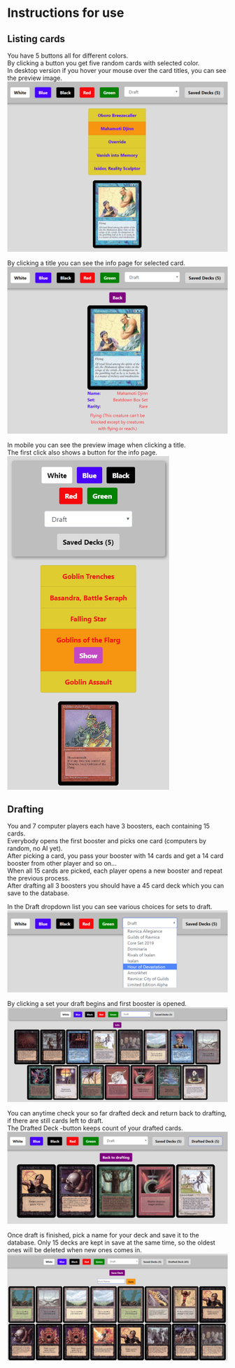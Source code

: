 # Instructions for use

## Listing cards

You have 5 buttons all for different colors.
<br />
By clicking a button you get five random cards with selected color.
<br />
In desktop version if you hover your mouse over the card titles, you can see the preview image.
<br />
![picture-01](https://github.com/villeverkkonen/mtg-database-backend/blob/master/documentation/pictures/picture-01.png)

By clicking a title you can see the info page for selected card.
<br />
![picture-02](https://github.com/villeverkkonen/mtg-database-backend/blob/master/documentation/pictures/picture-02.png)

In mobile you can see the preview image when clicking a title.
<br />
The first click also shows a button for the info page.
<br />
![picture-03](https://github.com/villeverkkonen/mtg-database-backend/blob/master/documentation/pictures/picture-03.png)

## Drafting

You and 7 computer players each have 3 boosters, each containing 15 cards.
<br />
Everybody opens the first booster and picks one card (computers by random, no AI yet).
<br />
After picking a card, you pass your booster with 14 cards and get a 14 card booster from other player and so on...
<br />
When all 15 cards are picked, each player opens a new booster and repeat the previous process.
<br />
After drafting all 3 boosters you should have a 45 card deck which you can save to the database.

In the Draft dropdown list you can see various choices for sets to draft.
<br />
![picture-04](https://github.com/villeverkkonen/mtg-database-backend/blob/master/documentation/pictures/picture-04.png)

By clicking a set your draft begins and first booster is opened.
<br />
![picture-05](https://github.com/villeverkkonen/mtg-database-backend/blob/master/documentation/pictures/picture-05.png)

You can anytime check your so far drafted deck and return back to drafting, if there are still cards left to draft.
<br />
The Drafted Deck -button keeps count of your drafted cards.
<br />
![picture-06](https://github.com/villeverkkonen/mtg-database-backend/blob/master/documentation/pictures/picture-06.png)

Once draft is finished, pick a name for your deck and save it to the database. Only 15 decks are kept in save at the same time, so the oldest ones will be deleted when new ones comes in.
<br />
![picture-07](https://github.com/villeverkkonen/mtg-database-frontend/blob/master/documentation/pictures/picture-07.png)